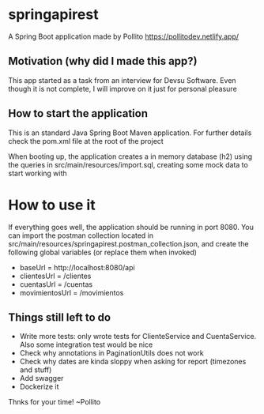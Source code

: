 # springapirest

A Spring Boot application made by Pollito
https://pollitodev.netlify.app/

## Motivation \(why did I made this app?\)

This app started as a task from an interview for Devsu Software. Even though it is not complete, I will improve on it
just for personal pleasure

## How to start the application

This is an standard Java Spring Boot Maven application. For further details check the pom.xml file at the root of the
project

When booting up, the application creates a in memory database (h2) using the queries in src/main/resources/import.sql,
creating some mock data to start working with

# How to use it

If everything goes well, the application should be running in port 8080. You can import the postman collection located
in src/main/resources/springapirest.postman_collection.json, and create the following global variables \(or replace
them when invoked\)

- baseUrl = http://localhost:8080/api
- clientesUrl = /clientes
- cuentasUrl = /cuentas
- movimientosUrl = /movimientos

## Things still left to do

- Write more tests: only wrote tests for ClienteService and CuentaService. Also some integration test would be nice
- Check why annotations in PaginationUtils does not work
- Check why dates are kinda sloppy when asking for report (timezones and stuff)
- Add swagger
- Dockerize it

Thnks for your time! ~Pollito
